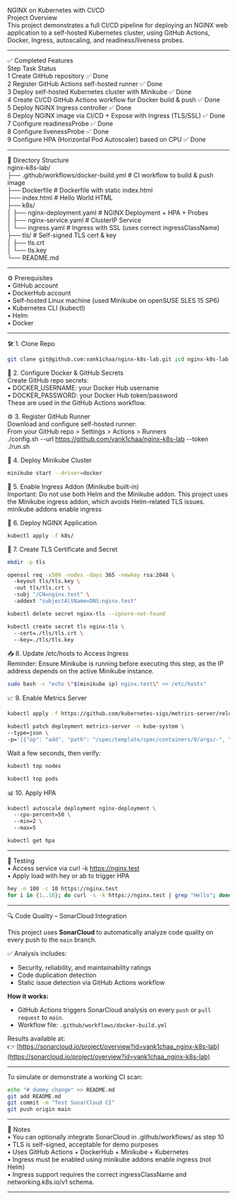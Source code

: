NGINX on Kubernetes with CI/CD  
Project Overview  
This project demonstrates a full CI/CD pipeline for deploying an NGINX web application to a self-hosted Kubernetes cluster, using GitHub Actions, Docker, Ingress, autoscaling, and readiness/liveness probes.  
________________________________________  
✅ Completed Features  
Step	Task	Status  
1	Create GitHub repository	✅ Done  
2	Register GitHub Actions self-hosted runner	✅ Done  
3	Deploy self-hosted Kubernetes cluster with Minikube	✅ Done  
4	Create CI/CD GitHub Actions workflow for Docker build & push	✅ Done  
5	Deploy NGINX Ingress controller	✅ Done  
6	Deploy NGINX image via CI/CD + Expose with Ingress (TLS/SSL)	✅ Done  
7	Configure readinessProbe	✅ Done  
8	Configure livenessProbe	✅ Done  
9	Configure HPA (Horizontal Pod Autoscaler) based on CPU	✅ Done  

________________________________________  
📁 Directory Structure  
nginx-k8s-lab/  
├── .github/workflows/docker-build.yml   # CI workflow to build & push image  
├── Dockerfile                           # Dockerfile with static index.html  
├── index.html                           # Hello World HTML  
├── k8s/  
│   ├── nginx-deployment.yaml           # NGINX Deployment + HPA + Probes  
│   ├── nginx-service.yaml              # ClusterIP Service  
│   └── ingress.yaml                    # Ingress with SSL (uses correct ingressClassName)  
├── tls/                                 # Self-signed TLS cert & key  
│   ├── tls.crt  
│   └── tls.key  
└── README.md  

________________________________________  
⚙️ Prerequisites  
•	GitHub account  
•	DockerHub account  
•	Self-hosted Linux machine (used Minikube on openSUSE SLES 15 SP6)  
•	Kubernetes CLI (kubectl)  
•	Helm  
•	Docker  

________________________________________
🛠️ 1. Clone Repo  
```bash
git clone git@github.com:vank1chaa/nginx-k8s-lab.git ;cd nginx-k8s-lab  
```
🐳 2. Configure Docker & GitHub Secrets  
Create GitHub repo secrets:  
•	DOCKER_USERNAME: your Docker Hub username  
•	DOCKER_PASSWORD: your Docker Hub token/password  
These are used in the GitHub Actions workflow.  

⚙️ 3. Register GitHub Runner  
Download and configure self-hosted runner:  
From your GitHub repo > Settings > Actions > Runners  
./config.sh --url https://github.com/vank1chaa/nginx-k8s-lab --token <TOKEN>  
./run.sh  

🧱 4. Deploy Minikube Cluster  
```bash
minikube start --driver=docker  
```
🔁 5. Enable Ingress Addon (Minikube built-in)  
Important: Do not use both Helm and the Minikube addon. This project uses the Minikube ingress addon, which avoids Helm-related TLS issues.  
minikube addons enable ingress  

🧪 6. Deploy NGINX Application  
```bash
kubectl apply -f k8s/  
```
🔐 7. Create TLS Certificate and Secret  
```bash
mkdir -p tls
```  
```bash
openssl req -x509 -nodes -days 365 -newkey rsa:2048 \  
  -keyout tls/tls.key \  
  -out tls/tls.crt \  
  -subj "/CN=nginx.test" \  
  -addext "subjectAltName=DNS:nginx.test"  
```
```bash
kubectl delete secret nginx-tls --ignore-not-found
```
```bash
kubectl create secret tls nginx-tls \  
  --cert=./tls/tls.crt \  
  --key=./tls/tls.key  
  ```
📥 8. Update /etc/hosts to Access Ingress  
Reminder: Ensure Minikube is running before executing this step, as the IP address depends on the active Minikube instance.  
```bash
sudo bash -c "echo \"$(minikube ip) nginx.test\" >> /etc/hosts"  
```  
📈 9. Enable Metrics Server  
```bash
kubectl apply -f https://github.com/kubernetes-sigs/metrics-server/releases/latest/download/components.yaml
```
  ```bash
kubectl patch deployment metrics-server -n kube-system \  
  --type=json \  
  -p='[{"op": "add", "path": "/spec/template/spec/containers/0/args/-", "value": "--kubelet-insecure-tls"}]'  
```
Wait a few seconds, then verify:   
```bash
kubectl top nodes
```
```bash  
kubectl top pods  
```
📊 10. Apply HPA  
```bash
kubectl autoscale deployment nginx-deployment \  
  --cpu-percent=50 \  
  --min=2 \  
  --max=5
```
```bash  
kubectl get hpa  
```
________________________________________  
🧪 Testing  
•	Access service via curl -k https://nginx.test  
•	Apply load with hey or ab to trigger HPA  
```bash
hey -n 100 -c 10 https://nginx.test  
for i in {1..10}; do curl -s -k https://nginx.test | grep "Hello"; done
```
________________________________________
🔍 Code Quality – SonarCloud Integration

This project uses **SonarCloud** to automatically analyze code quality on every push to the `main` branch.

✅ Analysis includes:
- Security, reliability, and maintainability ratings  
- Code duplication detection  
- Static issue detection via GitHub Actions workflow  

**How it works:**
- GitHub Actions triggers SonarCloud analysis on every `push` or `pull request` to `main`.
- Workflow file: `.github/workflows/docker-build.yml`

Results available at:  
👉 [https://sonarcloud.io/project/overview?id=vank1chaa_nginx-k8s-lab](https://sonarcloud.io/project/overview?id=vank1chaa_nginx-k8s-lab)

---

To simulate or demonstrate a working CI scan:

```bash
echo "# dummy change" >> README.md
git add README.md
git commit -m "Test SonarCloud CI"
git push origin main
```

________________________________________  
📝 Notes  
•	You can optionally integrate SonarCloud in .github/workflows/ as step 10  
•	TLS is self-signed, acceptable for demo purposes  
•	Uses GitHub Actions + DockerHub + Minikube + Kubernetes  
•	Ingress must be enabled using minikube addons enable ingress (not Helm)  
•	Ingress support requires the correct ingressClassName and networking.k8s.io/v1 schema.  
________________________________________  
